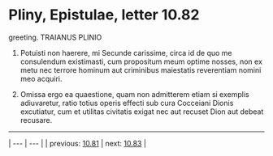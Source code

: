 # Pliny, Epistulae, letter 10.82

greeting. TRAIANUS PLINIO



1. Potuisti non haerere, mi Secunde carissime, circa id de quo me consulendum existimasti, cum propositum meum optime nosses, non ex metu nec terrore hominum aut criminibus maiestatis reverentiam nomini meo acquiri.



2. Omissa ergo ea quaestione, quam non admitterem etiam si exemplis adiuvaretur, ratio totius operis effecti sub cura Cocceiani Dionis excutiatur, cum et utilitas civitatis exigat nec aut recuset Dion aut debeat recusare.



---

| --- | --- |
| previous: [10.81](../10.81/) | next: [10.83](../10.83/) |